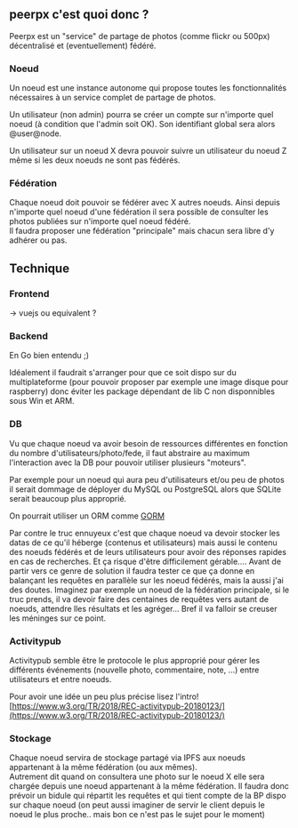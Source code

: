 ## peerpx c'est quoi donc ?  
  
Peerpx est un "service" de partage de photos (comme flickr ou 500px) décentralisé et (eventuellement) fédéré.  
  
### Noeud  
  
Un noeud est une instance autonome qui propose toutes les fonctionnalités nécessaires à un service complet de partage de photos.  
  
Un utilisateur (non admin) pourra se créer un compte sur n'importe quel noeud (à condition que l'admin soit OK). Son identifiant global sera alors @user@node.  
  
Un utilisateur sur un noeud X devra pouvoir suivre un utilisateur du noeud Z même si les deux noeuds ne sont pas fédérés.  
  
  
  
### Fédération  
  
Chaque noeud doit pouvoir se fédérer avec X autres noeuds. Ainsi depuis n'importe quel noeud d'une fédération il sera possible de consulter les photos publiées sur n'importe quel noeud fédéré.  
Il faudra proposer une fédération "principale" mais chacun sera libre d'y adhérer ou pas.  
  
  
## Technique  
  
### Frontend  
  
-> vuejs ou equivalent ?  
  
### Backend  
  
En Go bien entendu ;)  
  
Idéalement il faudrait s'arranger pour que ce soit dispo sur du multiplateforme (pour pouvoir proposer par exemple une image disque pour raspberry) donc éviter les package dépendant de lib C non disponnibles sous Win et ARM.
  
### DB  
Vu que chaque noeud va avoir besoin de ressources différentes en fonction du nombre d'utilisateurs/photo/fede, il faut abstraire au maximum l'interaction avec la DB pour pouvoir utiliser plusieurs "moteurs".
  
Par exemple pour un noeud qui aura peu d'utilisateurs et/ou peu de photos il serait dommage de déployer du MySQL ou PostgreSQL alors que SQLite serait beaucoup plus approprié.  

On pourrait utiliser un ORM comme [GORM](http://gorm.io/)    
  
Par contre le truc ennuyeux c'est que chaque noeud va devoir stocker les datas de ce qu'il héberge (contenus et utilisateurs) mais aussi le contenu des noeuds fédérés et de leurs utilisateurs pour avoir des réponses rapides en cas de recherches. Et ça risque d'être difficilement gérable....
Avant de partir vers ce genre de solution il faudra tester ce que ça donne en balançant les requêtes en parallèle sur les noeud fédérés, mais la aussi j'ai des doutes. Imaginez par exemple un noeud de la  fédération principale, si le truc prends, il va devoir faire des centaines de requêtes vers autant de noeuds, attendre lles résultats et les agréger... Bref il va falloir se creuser les méninges sur ce point.
  
### Activitypub  
  
Activitypub semble être le protocole le plus approprié pour gérer les différents événements (nouvelle photo, commentaire, note, ...) entre utilisateurs et entre noeuds.  
  
Pour avoir une idée un peu plus précise lisez l'intro! [https://www.w3.org/TR/2018/REC-activitypub-20180123/](https://www.w3.org/TR/2018/REC-activitypub-20180123/)  
  
 
### Stockage  
Chaque noeud servira de stockage partagé via IPFS aux noeuds appartenant à la même fédération (ou aux mêmes).  
Autrement dit quand on consultera une photo sur le noeud X elle sera chargée depuis une noeud appartenant à la même fédération. Il faudra donc prévoir un bidule qui répartit les requêtes et qui tient compte de la BP dispo sur chaque noeud (on peut aussi imaginer de servir le client depuis le noeud le plus proche.. mais bon ce n'est pas le sujet pour le moment)